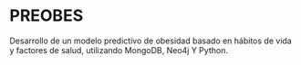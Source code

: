# PREOBES
Desarrollo de un modelo predictivo de obesidad basado en hábitos de vida y factores de salud, utilizando MongoDB, Neo4j Y Python.
